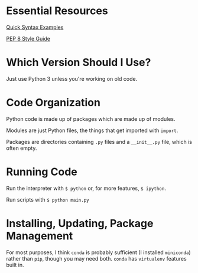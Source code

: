 # Essential Resources

[Quick Syntax Examples](https://learnxinyminutes.com/docs/python/)

[PEP 8 Style Guide](https://peps.python.org/pep-0008/)

# Which Version Should I Use?

Just use Python 3 unless you're working on old code.

# Code Organization

Python code is made up of packages which are made up of modules.

Modules are just Python files, the things that get imported with `import`.

Packages are directories containing `.py` files and a `__init__.py` file, which is often empty.

# Running Code

Run the interpreter with `$ python` or, for more features, `$ ipython`.

Run scripts with `$ python main.py`

# Installing, Updating, Package Management

For most purposes, I think `conda` is probably sufficient (I installed `miniconda`) rather than `pip`, though you may need both. `conda` has `virtualenv` features built in.
